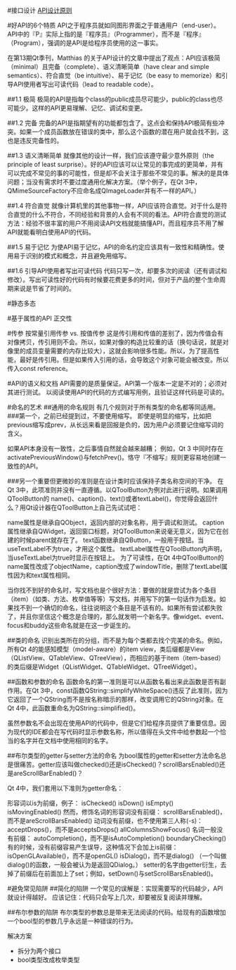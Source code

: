 #接口设计
[API设计原则](https://coolshell.cn/articles/18024.html)

#好API的6个特质
API之于程序员就如同图形界面之于普通用户（end-user）。API中的『P』实际上指的是『程序员』（Programmer），而不是『程序』（Program），强调的是API是给程序员使用的这一事实。

在第13期Qt季刊，Matthias 的关于API设计的文章中提出了观点：API应该极简（minimal）且完备（complete）、语义清晰简单（have clear and simple semantics）、符合直觉（be intuitive）、易于记忆（be easy to memorize）和引导API使用者写出可读代码（lead to readable code）。

##1.1 极简
极简的API是指每个class的public成员尽可能少，public的class也尽可能少。这样的API更易理解、记忆、调试和变更。

##1.2 完备
完备的API是指期望有的功能都包含了。这点会和保持API极简有些冲突。如果一个成员函数放在错误的类中，那么这个函数的潜在用户就会找不到，这也是违反完备性的。

##1.3 语义清晰简单
就像其他的设计一样，我们应该遵守最少意外原则（the principle of least surprise）。好的API应该可以让常见的事完成的更简单，并有可以完成不常见的事的可能性，但是却不会关注于那些不常见的事。解决的是具体问题；当没有需求时不要过度通用化解决方案。（举个例子，在Qt 3中，QMimeSourceFactory不应命名成QImageLoader并有不一样的API。）

##1.4 符合直觉
就像计算机里的其他事物一样，API应该符合直觉。对于什么是符合直觉的什么不符合，不同经验和背景的人会有不同的看法。API符合直觉的测试方法：经验不很丰富的用户不用阅读API文档就能搞懂API，而且程序员不用了解API就能看明白使用API的代码。

##1.5 易于记忆
为使API易于记忆，API的命名约定应该具有一致性和精确性。使用易于识别的模式和概念，并且避免用缩写。

##1.6 引导API使用者写出可读代码
代码只写一次，却要多次的阅读（还有调试和修改）。写出可读性好的代码有时候要花费更多的时间，但对于产品的整个生命周期来说是节省了时间的。



#静态多态

#基于属性的API
正交性

#传参
按常量引用传参 vs. 按值传参
这是传引用和传值的差别了，因为传值会有对像拷贝，传引用则不会。所以，如果对像的构造比较重的话（换句话说，就是对像里的成员变量需要的内存比较大），这就会影响很多性能。所以，为了提高性能，最好是传引用。但是如果传入引用的话，会导致这个对象可能会被改变。所以传入const reference。

#API的语义和文档
API需要的是质量保证。API第一个版本一定是不对的；必须对其进行测试。 以阅读使用API的代码的方式编写用例，且验证这样代码是可读的。

#命名的艺术
##通用的命名规则
有几个规则对于所有类型的命名都等同适用。
###第一个，之前已经提到过，不要使用缩写。
即使是明显的缩写，比如把previous缩写成prev，从长远来看是回报是负的，因为用户必须要记住缩写词的含义。

如果API本身没有一致性，之后事情自然就会越来越糟；
例如，Qt 3 中同时存在activatePreviousWindow()与fetchPrev()。恪守『不缩写』规则更容易地创建一致性的API。

###另一个重要但更微妙的准则是在设计类时应该保持子类名称空间的干净。
在Qt 3中，此项准则并没有一直遵循。以QToolButton为例对此进行说明。如果调用QToolButton的 name()、caption()、text()或者textLabel()，你觉得会返回什么？用Qt设计器在QToolButton上自己先试试吧：

name属性是继承自QObject，返回内部的对象名称，用于调试和测试。
caption属性继承自QWidget，返回窗口标题，对QToolButton来说毫无意义，因为它在创建的时候parent就存在了。
text函数继承自QButton，一般用于按钮。当useTextLabel不为true，才用这个属性。
textLabel属性在QToolButton内声明，当useTextLabel为true时显示在按钮上。
为了可读性，在Qt 4中QToolButton的name属性改成了objectName，caption改成了windowTitle，删除了textLabel属性因为和text属性相同。

当你找不到好的命名时，写文档也是个很好方法：要做的就是尝试为各个条目（item）（如类、方法、枚举值等等）写文档，并用写下的第一句话作为启发。如果找不到一个确切的命名，往往说明这个条目是不该有的。如果所有尝试都失败了，并且你坚信这个概念是合理的，那么就发明一个新名字。像widget、event、focus和buddy这些命名就是在这一步诞生的。

##类的命名
识别出类所在的分组，而不是为每个类都去找个完美的命名。例如，所有Qt 4的能感知模型（model-aware）的item view，类后缀都是View（QListView、QTableView、QTreeView），而相应的基于item（item-based）的类后缀是Widget（QListWidget、QTableWidget、QTreeWidget）。


##函数和参数的命名
函数命名的第一准则是可以从函数名看出来此函数是否有副作用。在Qt 3中，const函数QString::simplifyWhiteSpace()违反了此准则，因为它返回了一个QString而不是按名称暗示的那样，改变调用它的QString对象。在Qt 4中，此函数重命名为QString::simplified()。

虽然参数名不会出现在使用API的代码中，但是它们给程序员提供了重要信息。因为现代的IDE都会在写代码时显示参数名称，所以值得在头文件中给参数起一个恰当的名字并在文档中使用相同的名字。

##布尔类型的getter与setter方法的命名
为bool属性的getter和setter方法命名总是很痛苦。getter应该叫做checked()还是isChecked()？scrollBarsEnabled()还是areScrollBarEnabled()？

Qt 4中，我们套用以下准则为getter命名：

形容词以is为前缀，例子：
isChecked()
isDown()
isEmpty()
isMovingEnabled()
然而，修饰名词的形容词没有前缀：
scrollBarsEnabled()，而不是areScrollBarsEnabled()
动词没有前缀，也不使用第三人称(-s)：
acceptDrops()，而不是acceptsDrops()
allColumnsShowFocus()
名词一般没有前缀：
autoCompletion()，而不是isAutoCompletion()
boundaryChecking()
有的时候，没有前缀容易产生误导，这种情况下会加上is前缀：
isOpenGLAvailable()，而不是openGL()
isDialog()，而不是dialog()
（一个叫做dialog()的函数，一般会被认为是返回QDialog。）
setter的名字由getter衍生，去掉了前缀后在前面加上了set；例如，setDown()与setScrollBarsEnabled()。


#避免常见陷阱
##简化的陷阱
一个常见的误解是：实现需要写的代码越少，API就设计得越好。
应该记住：代码只会写上几次，却要被反复阅读并理解。

##布尔参数的陷阱
布尔类型的参数总是带来无法阅读的代码。给现有的函数增加一个bool型的参数几乎永远是一种错误的行为。

解决方案
* 拆分为两个接口
* bool类型改成枚举类型

















